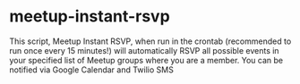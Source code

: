# meetup-instant-rsvp
This script, Meetup Instant RSVP, when run in the crontab (recommended to run once every 15 minutes!) will automatically RSVP all possible events in your specified list of Meetup groups where you are a member. You can be notified via Google Calendar and Twilio SMS
